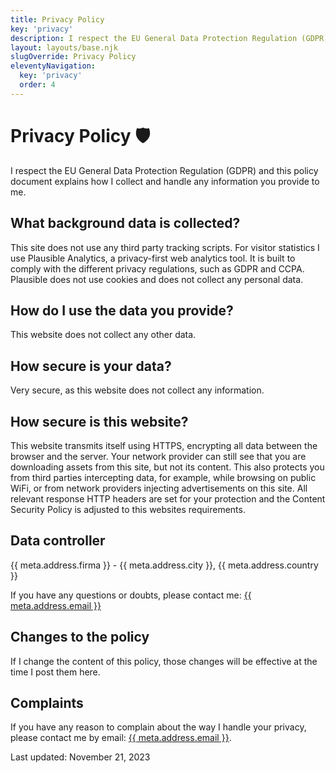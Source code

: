 ```yaml
---
title: Privacy Policy
key: 'privacy'
description: I respect the EU General Data Protection Regulation (GDPR). This policy document explains how I collect and handle any information you provide to me.
layout: layouts/base.njk
slugOverride: Privacy Policy
eleventyNavigation:
  key: 'privacy'
  order: 4
---
```


# Privacy Policy 🛡️

I respect the EU General Data Protection Regulation (GDPR) and this policy document explains how I collect and handle any information you provide to me.

## What background data is collected?

This site does not use any third party tracking scripts.
For visitor statistics I use Plausible Analytics, a privacy-first web analytics tool. It is built to comply with the different privacy regulations, such as GDPR and CCPA. Plausible does not use cookies and does not collect any personal data.

## How do I use the data you provide?

This website does not collect any other data.

## How secure is your data?

Very secure, as this website does not collect any information.

## How secure is this website?

This website transmits itself using HTTPS, encrypting all data between the browser and the server. Your network provider can still see that you are downloading assets from this site, but not its content. This also protects you from third parties intercepting data, for example, while browsing on public WiFi, or from network providers injecting advertisements on this site. All relevant response HTTP headers are set for your protection and the Content Security Policy is adjusted to this websites requirements.

## Data controller

{{ meta.address.firma }} - 
{{ meta.address.city }}, {{ meta.address.country }}

If you have any questions or doubts, please contact me: <a href="mailto:{{ meta.address.email }}">{{ meta.address.email }}</a>

## Changes to the policy

If I change the content of this policy, those changes will be effective at the time I post them here.

## Complaints

If you have any reason to complain about the way I handle your privacy, please contact me by email: <a href="mailto:{{ meta.address.email }}">{{ meta.address.email }}</a>.

Last updated: November 21, 2023
